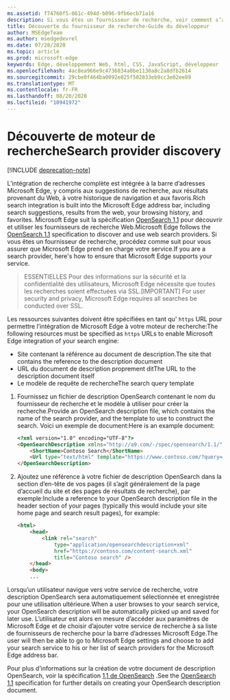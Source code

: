 ```yaml
---
ms.assetid: f74760f5-061c-494d-b096-9fb6ecb71a16
description: Si vous êtes un fournisseur de recherche, voir comment s’assurer que Microsoft Edge prend en charge votre service.
title: Découverte du fournisseur de recherche-Guide du développeur
author: MSEdgeTeam
ms.author: msedgedevrel
ms.date: 07/28/2020
ms.topic: article
ms.prod: microsoft-edge
keywords: Edge, développement Web, html, CSS, JavaScript, développeur
ms.openlocfilehash: 4ac8ea966e9c4736834a0be1130a8c2a8dfb2614
ms.sourcegitcommit: 29cbe0f464ba0092e025f502833eb9cc3e02ee89
ms.translationtype: MT
ms.contentlocale: fr-FR
ms.lasthandoff: 08/20/2020
ms.locfileid: "10941972"
---
```

# <span data-ttu-id="1a776-104">Découverte de moteur de recherche</span><span class="sxs-lookup"><span data-stu-id="1a776-104">Search provider discovery</span></span>  

[!INCLUDE [deprecation-note](../../includes/legacy-edge-note.md)]  

<span data-ttu-id="1a776-105">L’intégration de recherche complète est intégrée à la barre d’adresses Microsoft Edge, y compris aux suggestions de recherche, aux résultats provenant du Web, à votre historique de navigation et aux favoris.</span><span class="sxs-lookup"><span data-stu-id="1a776-105">Rich search integration is built into the Microsoft Edge address bar, including search suggestions, results from the web, your browsing history, and favorites.</span></span>  <span data-ttu-id="1a776-106">Microsoft Edge suit la spécification [OpenSearch 1,1](https://github.com/dewitt/opensearch/blob/master/opensearch-1-1-draft-6.md) pour découvrir et utiliser les fournisseurs de recherche Web.</span><span class="sxs-lookup"><span data-stu-id="1a776-106">Microsoft Edge follows the [OpenSearch 1.1](https://github.com/dewitt/opensearch/blob/master/opensearch-1-1-draft-6.md) specification to discover and use web search providers.</span></span>  <span data-ttu-id="1a776-107">Si vous êtes un fournisseur de recherche, procédez comme suit pour vous assurer que Microsoft Edge prend en charge votre service.</span><span class="sxs-lookup"><span data-stu-id="1a776-107">If you are a search provider, here's how to ensure that Microsoft Edge supports your service.</span></span>  

> <span data-ttu-id="1a776-108">ESSENTIELLES Pour des informations sur la sécurité et la confidentialité des utilisateurs, Microsoft Edge nécessite que toutes les recherches soient effectuées via SSL.</span><span class="sxs-lookup"><span data-stu-id="1a776-108">[IMPORTANT] For user security and privacy, Microsoft Edge requires all searches be conducted over SSL.</span></span>  

<span data-ttu-id="1a776-109">Les ressources suivantes doivent être spécifiées en tant qu' `https` URL pour permettre l’intégration de Microsoft Edge à votre moteur de recherche:</span><span class="sxs-lookup"><span data-stu-id="1a776-109">The following resources must be specified as `https` URLs to enable Microsoft Edge integration of your search engine:</span></span>  

*   <span data-ttu-id="1a776-110">Site contenant la référence au document de description.</span><span class="sxs-lookup"><span data-stu-id="1a776-110">The site that contains the reference to the description document</span></span>  
*   <span data-ttu-id="1a776-111">URL du document de description proprement dit</span><span class="sxs-lookup"><span data-stu-id="1a776-111">The URL to the description document itself</span></span>  
*   <span data-ttu-id="1a776-112">Le modèle de requête de recherche</span><span class="sxs-lookup"><span data-stu-id="1a776-112">The search query template</span></span>  

1.  <span data-ttu-id="1a776-113">Fournissez un fichier de description OpenSearch contenant le nom du fournisseur de recherche et le modèle à utiliser pour créer la recherche.</span><span class="sxs-lookup"><span data-stu-id="1a776-113">Provide an OpenSearch description file, which contains the name of the search provider, and the template to use to construct the search.</span></span>  <span data-ttu-id="1a776-114">Voici un exemple de document:</span><span class="sxs-lookup"><span data-stu-id="1a776-114">Here is an example document:</span></span>  
    
    ```html
    <?xml version="1.0" encoding="UTF-8"?> 
    <OpenSearchDescription xmlns="http://a9.com/-/spec/opensearch/1.1/">
        <ShortName>Contoso Search</ShortName>
        <Url type="text/html" template="https://www.contoso.com/?query={searchTerms}"/> 
    </OpenSearchDescription>
    ```  
    
1.  <span data-ttu-id="1a776-115">Ajoutez une référence à votre fichier de description OpenSearch dans la section d’en-tête de vos pages (il s’agit généralement de la page d’accueil du site et des pages de résultats de recherche), par exemple:</span><span class="sxs-lookup"><span data-stu-id="1a776-115">Include a reference to your OpenSearch description file in the header section of your pages (typically this would include your site home page and search result pages), for example:</span></span>  
    
    ```html
    <html>
        <head>
            <link rel="search" 
                type="application/opensearchdescription+xml"  
                href="https://contoso.com/content-search.xml" 
                title="Contoso search" /> 
        </head> 
        <body> 
        ...
    ```  
    
<span data-ttu-id="1a776-116">Lorsqu’un utilisateur navigue vers votre service de recherche, votre description OpenSearch sera automatiquement sélectionnée et enregistrée pour une utilisation ultérieure.</span><span class="sxs-lookup"><span data-stu-id="1a776-116">When a user browses to your search service, your OpenSearch description will be automatically picked up and saved for later use.</span></span>  <span data-ttu-id="1a776-117">L’utilisateur est alors en mesure d’accéder aux paramètres de Microsoft Edge et de choisir d’ajouter votre service de recherche à sa liste de fournisseurs de recherche pour la barre d’adresses Microsoft Edge.</span><span class="sxs-lookup"><span data-stu-id="1a776-117">The user will then be able to go to Microsoft Edge settings and choose to add your search service to his or her list of search providers for the Microsoft Edge address bar.</span></span>  

<span data-ttu-id="1a776-118">Pour plus d’informations sur la création de votre document de description OpenSearch, voir la spécification [1,1 de OpenSearch](https://github.com/dewitt/opensearch/blob/master/opensearch-1-1-draft-6.md) .</span><span class="sxs-lookup"><span data-stu-id="1a776-118">See the [OpenSearch 1.1](https://github.com/dewitt/opensearch/blob/master/opensearch-1-1-draft-6.md) specification for further details on creating your OpenSearch description document.</span></span>  
